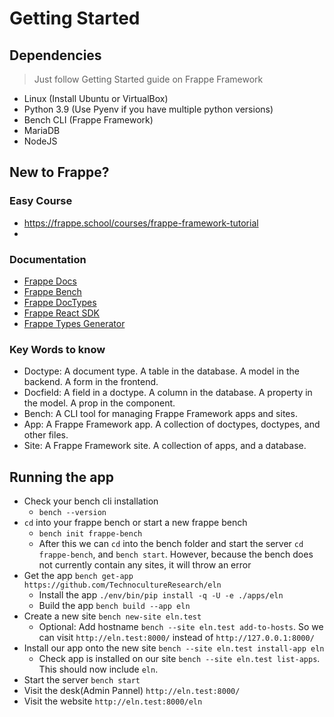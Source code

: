 # Getting Started

## Dependencies
> Just follow Getting Started guide on Frappe Framework
- Linux (Install Ubuntu or VirtualBox)
- Python 3.9 (Use Pyenv if you have multiple python versions)
- Bench CLI (Frappe Framework)
- MariaDB
- NodeJS

## New to Frappe?
### Easy Course
- https://frappe.school/courses/frappe-framework-tutorial
- 
### Documentation
- [Frappe Docs](https://frappeframework.com/docs/user/en)
- [Frappe Bench](https://frappeframework.com/docs/user/en/bench)
- [Frappe DocTypes](https://frappeframework.com/docs/v14/user/en/basics/doctypes)
- [Frappe React SDK](https://github.com/nikkothari22/frappe-react-sdk)
- [Frappe Types Generator](https://github.com/nikkothari22/frappe-types)

### Key Words to know
- Doctype: A document type. A table in the database. A model in the backend. A form in the frontend.
- Docfield: A field in a doctype. A column in the database. A property in the model. A prop in the component.
- Bench: A CLI tool for managing Frappe Framework apps and sites.
- App: A Frappe Framework app. A collection of doctypes, doctypes, and other files.
- Site: A Frappe Framework site. A collection of apps, and a database.

## Running the app
- Check your bench cli installation
	- `bench --version`
- `cd` into your frappe bench or start a new frappe bench
	- `bench init frappe-bench`
	- After this we can `cd` into the bench folder and start the server `cd frappe-bench`, and `bench start`. However, because the bench does not currently contain any sites, it will throw an error
- Get the app `bench get-app https://github.com/TechnocultureResearch/eln`
	- Install the app `./env/bin/pip install -q -U -e ./apps/eln`
	- Build the app `bench build --app eln`
- Create a new site `bench new-site eln.test`
	- Optional: Add hostname `bench --site eln.test add-to-hosts`. So we can visit `http://eln.test:8000/` instead of `http://127.0.0.1:8000/`
- Install our app onto the new site `bench --site eln.test install-app eln`
	- Check app is installed on our site `bench --site eln.test list-apps`. This should now include `eln`.
- Start the server `bench start`
- Visit the desk(Admin Pannel) `http://eln.test:8000/`
- Visit the website `http://eln.test:8000/eln`

